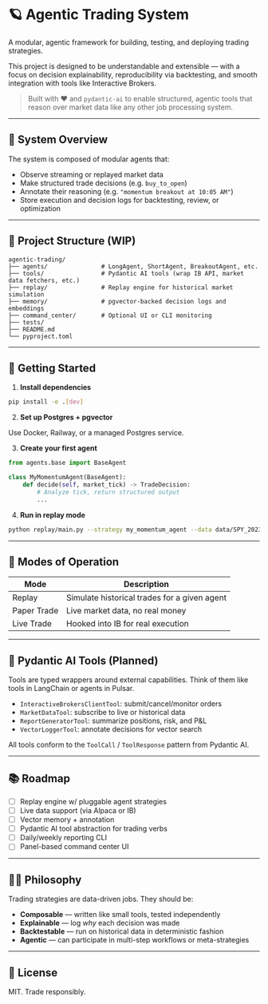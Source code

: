 # 🪐 Agentic Trading System

A modular, agentic framework for building, testing, and deploying trading strategies.

This project is designed to be understandable and extensible — with a focus on decision explainability, reproducibility via backtesting, and smooth integration with tools like Interactive Brokers.

> Built with ❤️ and `pydantic-ai` to enable structured, agentic tools that reason over market data like any other job processing system.

---

## 🧠 System Overview

The system is composed of modular agents that:

- Observe streaming or replayed market data  
- Make structured trade decisions (e.g. `buy_to_open`)  
- Annotate their reasoning (e.g. `"momentum breakout at 10:05 AM"`)  
- Store execution and decision logs for backtesting, review, or optimization  

---

## 📁 Project Structure (WIP)

```
agentic-trading/
├── agents/               # LongAgent, ShortAgent, BreakoutAgent, etc.
├── tools/                # Pydantic AI tools (wrap IB API, market data fetchers, etc.)
├── replay/               # Replay engine for historical market simulation
├── memory/               # pgvector-backed decision logs and embeddings
├── command_center/       # Optional UI or CLI monitoring
├── tests/
├── README.md
└── pyproject.toml
```

---

## 🚀 Getting Started

1. **Install dependencies**

```bash
pip install -e .[dev]
```

2. **Set up Postgres + pgvector**

Use Docker, Railway, or a managed Postgres service.

3. **Create your first agent**

```python
from agents.base import BaseAgent

class MyMomentumAgent(BaseAgent):
    def decide(self, market_tick) -> TradeDecision:
        # Analyze tick, return structured output
        ...
```

4. **Run in replay mode**

```bash
python replay/main.py --strategy my_momentum_agent --data data/SPY_2023.csv
```

---

## 🧪 Modes of Operation

| Mode        | Description                                  |
|-------------|----------------------------------------------|
| Replay      | Simulate historical trades for a given agent |
| Paper Trade | Live market data, no real money              |
| Live Trade  | Hooked into IB for real execution            |

---

## 🔧 Pydantic AI Tools (Planned)

Tools are typed wrappers around external capabilities. Think of them like tools in LangChain or agents in Pulsar.

- `InteractiveBrokersClientTool`: submit/cancel/monitor orders  
- `MarketDataTool`: subscribe to live or historical data  
- `ReportGeneratorTool`: summarize positions, risk, and P&L  
- `VectorLoggerTool`: annotate decisions for vector search  

All tools conform to the `ToolCall` / `ToolResponse` pattern from Pydantic AI.

---

## 📚 Roadmap

- [ ] Replay engine w/ pluggable agent strategies  
- [ ] Live data support (via Alpaca or IB)  
- [ ] Vector memory + annotation  
- [ ] Pydantic AI tool abstraction for trading verbs  
- [ ] Daily/weekly reporting CLI  
- [ ] Panel-based command center UI  

---

## 🧙‍♂️ Philosophy

Trading strategies are data-driven jobs. They should be:

- **Composable** — written like small tools, tested independently  
- **Explainable** — log *why* each decision was made  
- **Backtestable** — run on historical data in deterministic fashion  
- **Agentic** — can participate in multi-step workflows or meta-strategies  

---

## 📜 License

MIT. Trade responsibly.
